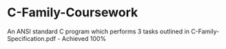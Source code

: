 # C-Family-Coursework
An ANSI standard C program which performs 3 tasks outlined in C-Family-Specification.pdf - Achieved 100%
